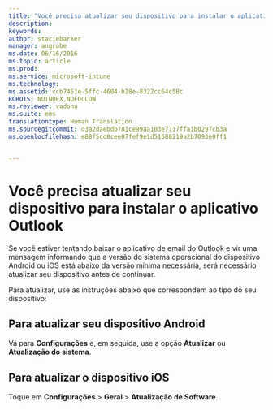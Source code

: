 ```yaml
---
title: "Você precisa atualizar seu dispositivo para instalar o aplicativo Outlook | Microsoft Intune"
description: 
keywords: 
author: staciebarker
manager: angrobe
ms.date: 06/16/2016
ms.topic: article
ms.prod: 
ms.service: microsoft-intune
ms.technology: 
ms.assetid: ccb7451e-5ffc-4604-b28e-8322cc64c58c
ROBOTS: NOINDEX,NOFOLLOW
ms.reviewer: vadona
ms.suite: ems
translationtype: Human Translation
ms.sourcegitcommit: d3a2daebdb781ce99aa103e7717ffa1b0297cb3a
ms.openlocfilehash: e88f5cd8cee07fef9e1d51688219a2b7093e0ff1


---
```


# Você precisa atualizar seu dispositivo para instalar o aplicativo Outlook

Se você estiver tentando baixar o aplicativo de email do Outlook e vir uma mensagem informando que a versão do sistema operacional do dispositivo Android ou iOS está abaixo da versão mínima necessária, será necessário atualizar seu dispositivo antes de continuar.

Para atualizar, use as instruções abaixo que correspondem ao tipo do seu dispositivo:

## Para atualizar seu dispositivo Android
Vá para **Configurações** e, em seguida, use a opção **Atualizar** ou **Atualização do sistema**.

## Para atualizar o dispositivo iOS
Toque em **Configurações** &gt; **Geral** &gt; **Atualização de Software**.



<!--HONumber=Aug16_HO4-->


